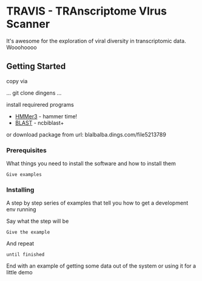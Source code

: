 # TRAVIS - TRAnscriptome VIrus Scanner

It's awesome for the exploration of viral diversity in transcriptomic data. 
Wooohoooo

## Getting Started

copy via 

...
git clone dingens
...

install requirered programs

* [HMMer3](http://www.dropwizard.io/1.0.2/docs/) - hammer time!
* [BLAST](http://www.dropwizard.io/1.0.2/docs/) - ncbiblast+

or download package from url: blalbalba.dings.com/file5213789


### Prerequisites

What things you need to install the software and how to install them

```
Give examples
```

### Installing

A step by step series of examples that tell you how to get a development env running

Say what the step will be

```
Give the example
```

And repeat

```
until finished
```

End with an example of getting some data out of the system or using it for a little demo